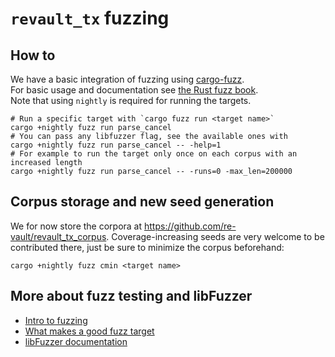 # `revault_tx` fuzzing

## How to

We have a basic integration of fuzzing using [cargo-fuzz](https://github.com/rust-fuzz/cargo-fuzz).  
For basic usage and documentation see [the Rust fuzz book](https://rust-fuzz.github.io/book/cargo-fuzz.html).  
Note that using `nightly` is required for running the targets.

```shell
# Run a specific target with `cargo fuzz run <target name>`
cargo +nightly fuzz run parse_cancel
# You can pass any libfuzzer flag, see the available ones with
cargo +nightly fuzz run parse_cancel -- -help=1
# For example to run the target only once on each corpus with an increased length
cargo +nightly fuzz run parse_cancel -- -runs=0 -max_len=200000
```

## Corpus storage and new seed generation

We for now store the corpora at https://github.com/re-vault/revault_tx_corpus. Coverage-increasing seeds
are very welcome to be contributed there, just be sure to minimize the corpus beforehand:
```shell
cargo +nightly fuzz cmin <target name>
```

## More about fuzz testing and libFuzzer

- [Intro to fuzzing](https://github.com/google/fuzzing/blob/master/docs/intro-to-fuzzing.md)
- [What makes a good fuzz target](https://github.com/google/fuzzing/blob/master/docs/good-fuzz-target.md)
- [libFuzzer documentation](https://www.llvm.org/docs/LibFuzzer.html)
